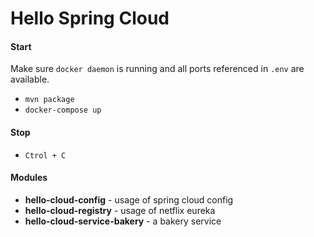 # Hello Spring Cloud

#### Start
Make sure `docker daemon` is running and all ports referenced in `.env` are available.
- `mvn package`
- `docker-compose up`

#### Stop
- `Ctrol + C`

#### Modules
- **hello-cloud-config** - usage of spring cloud config
- **hello-cloud-registry** - usage of netflix eureka
- **hello-cloud-service-bakery** - a bakery service
